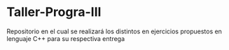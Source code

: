 # Taller-Progra-III
Repositorio en el cual se realizará los distintos en ejercicios propuestos en lenguaje C++ para su respectiva entrega 



